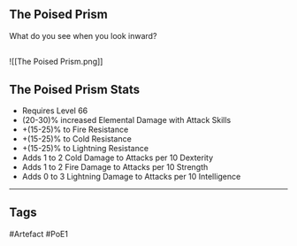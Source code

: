 ## The Poised Prism
What do you see when you look inward?
##
![[The Poised Prism.png]]
## The Poised Prism Stats
- Requires Level 66
- (20-30)% increased Elemental Damage with Attack Skills
- +(15-25)% to Fire Resistance
- +(15-25)% to Cold Resistance
- +(15-25)% to Lightning Resistance
- Adds 1 to 2 Cold Damage to Attacks per 10 Dexterity
- Adds 1 to 2 Fire Damage to Attacks per 10 Strength
- Adds 0 to 3 Lightning Damage to Attacks per 10 Intelligence


---
## Tags
#Artefact
#PoE1